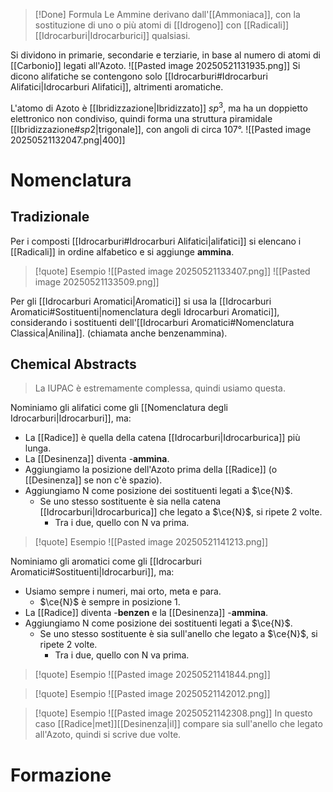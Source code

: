 >[!Done] Formula
>Le Ammine derivano dall'[[Ammoniaca]], con la sostituzione di uno o più atomi di [[Idrogeno]] con [[Radicali]] [[Idrocarburi|Idrocarburici]] qualsiasi.

Si dividono in primarie, secondarie e terziarie, in base al numero di atomi di [[Carbonio]] legati all'Azoto.
![[Pasted image 20250521131935.png]]
Si dicono alifatiche se contengono solo [[Idrocarburi#Idrocarburi Alifatici|Idrocarburi Alifatici]], altrimenti aromatiche.

L'atomo di Azoto è [[Ibridizzazione|Ibridizzato]] $sp^3$, ma ha un doppietto elettronico non condiviso, quindi forma una struttura piramidale [[Ibridizzazione#$sp 2$|trigonale]], con angoli di circa $107°$.
![[Pasted image 20250521132047.png|400]] 
# Nomenclatura

## Tradizionale
Per i composti [[Idrocarburi#Idrocarburi Alifatici|alifatici]] si elencano i [[Radicali]] in ordine alfabetico e si aggiunge **ammina**.
>[!quote] Esempio
>![[Pasted image 20250521133407.png]]
>![[Pasted image 20250521133509.png]]

Per gli [[Idrocarburi Aromatici|Aromatici]] si usa la [[Idrocarburi Aromatici#Sostituenti|nomenclatura degli Idrocarburi Aromatici]], considerando i sostituenti dell'[[Idrocarburi Aromatici#Nomenclatura Classica|Anilina]]. (chiamata anche benzenammina).
## Chemical Abstracts
>La IUPAC è estremamente complessa, quindi usiamo questa.

Nominiamo gli alifatici come gli [[Nomenclatura degli Idrocarburi|Idrocarburi]], ma:
- La [[Radice]] è quella della catena [[Idrocarburi|Idrocarburica]] più lunga.
- La [[Desinenza]] diventa -**ammina**.
- Aggiungiamo la posizione dell'Azoto prima della [[Radice]] (o [[Desinenza]] se non c'è spazio).
- Aggiungiamo N come posizione dei sostituenti legati a $\ce{N}$.
	- Se uno stesso sostituente è sia nella catena [[Idrocarburi|Idrocarburica]] che legato a $\ce{N}$, si ripete 2 volte.
		-  Tra i due, quello con N va prima.
>[!quote] Esempio
>![[Pasted image 20250521141213.png]]

Nominiamo gli aromatici come gli [[Idrocarburi Aromatici#Sostituenti|Idrocarburi]], ma:
- Usiamo sempre i numeri, mai orto, meta e para.
	- $\ce{N}$ è sempre in posizione 1.
- La [[Radice]] diventa -**benzen** e la [[Desinenza]] -**ammina**.
- Aggiungiamo N come posizione dei sostituenti legati a $\ce{N}$.
	- Se uno stesso sostituente è sia sull'anello che legato a $\ce{N}$, si ripete 2 volte.
		- Tra i due, quello con N va prima.

>[!quote] Esempio
>![[Pasted image 20250521141844.png]]

>[!quote] Esempio
>![[Pasted image 20250521142012.png]]

>[!quote] Esempio
>![[Pasted image 20250521142308.png]]
>In questo caso [[Radice|met]][[Desinenza|il]] compare sia sull'anello che legato all'Azoto, quindi si scrive due volte.

# Formazione